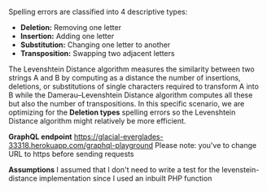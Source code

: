 Spelling errors are classified into 4 descriptive types: 

- **Deletion:** Removing one letter
- **Insertion:** Adding one letter
- **Substitution:** Changing one letter to another
- **Transposition:** Swapping two adjacent letters

The Levenshtein Distance algorithm measures the similarity between two strings A and B by computing as a distance the number of insertions, deletions, or substitutions of single characters required to transform A into B while the Damerau–Levenshtein Distance algorithm computes all these but also the number of transpositions. In this specific scenario, we are optimizing for the **Deletion types** spelling errors so the Levenshtein Distance algorithm might relatively be more efficient.

**GraphQL endpoint**
https://glacial-everglades-33318.herokuapp.com/graphql-playground
Please note: you've to change URL to https before sending requests

**Assumptions**
I assumed that I don't need to write a test for the levenstein-distance implementation since I used an inbuilt PHP function
